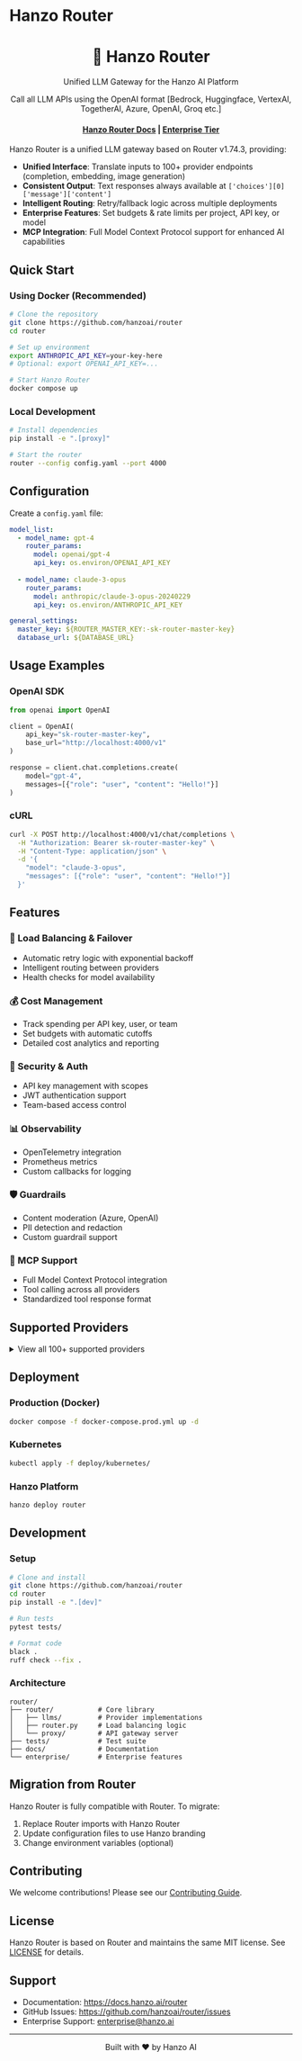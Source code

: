 # Hanzo Router

<h1 align="center">
        🚅 Hanzo Router
    </h1>
    <p align="center">
        <p align="center">Unified LLM Gateway for the Hanzo AI Platform</p>
        <p align="center">Call all LLM APIs using the OpenAI format [Bedrock, Huggingface, VertexAI, TogetherAI, Azure, OpenAI, Groq etc.]
        <br>
    </p>

<h4 align="center"><a href="https://docs.hanzo.ai/router" target="_blank">Hanzo Router Docs</a> | <a href="https://hanzo.ai/enterprise"target="_blank">Enterprise Tier</a></h4>

Hanzo Router is a unified LLM gateway based on Router v1.74.3, providing:

- **Unified Interface**: Translate inputs to 100+ provider endpoints (completion, embedding, image generation)
- **Consistent Output**: Text responses always available at `['choices'][0]['message']['content']`
- **Intelligent Routing**: Retry/fallback logic across multiple deployments
- **Enterprise Features**: Set budgets & rate limits per project, API key, or model
- **MCP Integration**: Full Model Context Protocol support for enhanced AI capabilities

## Quick Start

### Using Docker (Recommended)

```bash
# Clone the repository
git clone https://github.com/hanzoai/router
cd router

# Set up environment
export ANTHROPIC_API_KEY=your-key-here
# Optional: export OPENAI_API_KEY=...

# Start Hanzo Router
docker compose up
```

### Local Development

```bash
# Install dependencies
pip install -e ".[proxy]"

# Start the router
router --config config.yaml --port 4000
```

## Configuration

Create a `config.yaml` file:

```yaml
model_list:
  - model_name: gpt-4
    router_params:
      model: openai/gpt-4
      api_key: os.environ/OPENAI_API_KEY
      
  - model_name: claude-3-opus
    router_params:
      model: anthropic/claude-3-opus-20240229
      api_key: os.environ/ANTHROPIC_API_KEY

general_settings:
  master_key: ${ROUTER_MASTER_KEY:-sk-router-master-key}
  database_url: ${DATABASE_URL}
```

## Usage Examples

### OpenAI SDK

```python
from openai import OpenAI

client = OpenAI(
    api_key="sk-router-master-key",
    base_url="http://localhost:4000/v1"
)

response = client.chat.completions.create(
    model="gpt-4",
    messages=[{"role": "user", "content": "Hello!"}]
)
```

### cURL

```bash
curl -X POST http://localhost:4000/v1/chat/completions \
  -H "Authorization: Bearer sk-router-master-key" \
  -H "Content-Type: application/json" \
  -d '{
    "model": "claude-3-opus",
    "messages": [{"role": "user", "content": "Hello!"}]
  }'
```

## Features

### 🔄 Load Balancing & Failover
- Automatic retry logic with exponential backoff
- Intelligent routing between providers
- Health checks for model availability

### 💰 Cost Management
- Track spending per API key, user, or team
- Set budgets with automatic cutoffs
- Detailed cost analytics and reporting

### 🔐 Security & Auth
- API key management with scopes
- JWT authentication support
- Team-based access control

### 📊 Observability
- OpenTelemetry integration
- Prometheus metrics
- Custom callbacks for logging

### 🛡️ Guardrails
- Content moderation (Azure, OpenAI)
- PII detection and redaction
- Custom guardrail support

### 🔧 MCP Support
- Full Model Context Protocol integration
- Tool calling across all providers
- Standardized tool response format

## Supported Providers

<details>
<summary>View all 100+ supported providers</summary>

- OpenAI
- Anthropic (Claude)
- Google (Gemini, Vertex AI)
- AWS Bedrock
- Azure OpenAI
- Cohere
- Hugging Face
- Together AI
- Replicate
- Groq
- Mistral AI
- Perplexity
- DeepInfra
- AI21
- NLP Cloud
- Voyage AI
- Xinference
- FriendliAI
- And many more...

</details>

## Deployment

### Production (Docker)

```bash
docker compose -f docker-compose.prod.yml up -d
```

### Kubernetes

```bash
kubectl apply -f deploy/kubernetes/
```

### Hanzo Platform

```bash
hanzo deploy router
```

## Development

### Setup

```bash
# Clone and install
git clone https://github.com/hanzoai/router
cd router
pip install -e ".[dev]"

# Run tests
pytest tests/

# Format code
black .
ruff check --fix .
```

### Architecture

```
router/
├── router/           # Core library
│   ├── llms/         # Provider implementations
│   ├── router.py     # Load balancing logic
│   └── proxy/        # API gateway server
├── tests/            # Test suite
├── docs/             # Documentation
└── enterprise/       # Enterprise features
```

## Migration from Router

Hanzo Router is fully compatible with Router. To migrate:

1. Replace Router imports with Hanzo Router
2. Update configuration files to use Hanzo branding
3. Change environment variables (optional)

## Contributing

We welcome contributions! Please see our [Contributing Guide](CONTRIBUTING.md).

## License

Hanzo Router is based on Router and maintains the same MIT license. See [LICENSE](LICENSE) for details.

## Support

- Documentation: https://docs.hanzo.ai/router
- GitHub Issues: https://github.com/hanzoai/router/issues
- Enterprise Support: enterprise@hanzo.ai

---

<p align="center">Built with ❤️ by Hanzo AI</p>